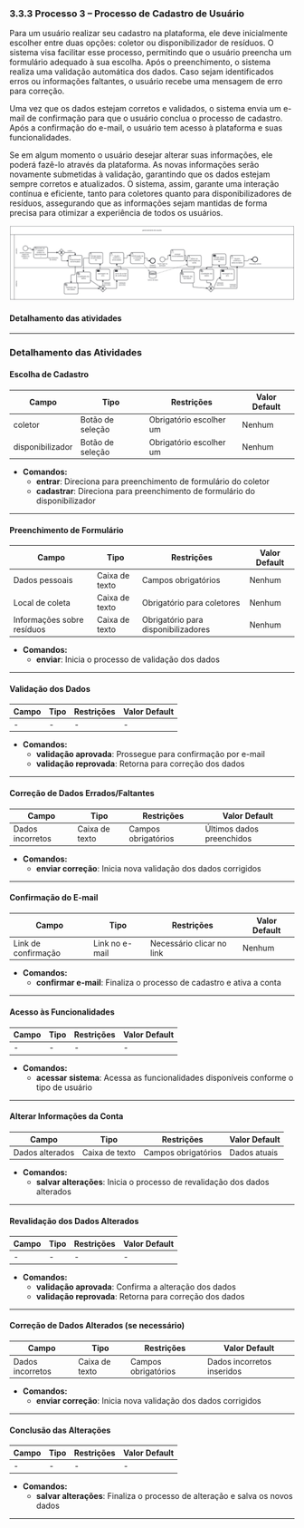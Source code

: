 ### 3.3.3 Processo 3 – Processo de Cadastro de Usuário


Para um usuário realizar seu cadastro na plataforma, ele deve inicialmente escolher entre duas opções: coletor ou disponibilizador de resíduos. O sistema visa facilitar esse processo, permitindo que o usuário preencha um formulário adequado à sua escolha. Após o preenchimento, o sistema realiza uma validação automática dos dados. Caso sejam identificados erros ou informações faltantes, o usuário recebe uma mensagem de erro para correção.

Uma vez que os dados estejam corretos e validados, o sistema envia um e-mail de confirmação para que o usuário conclua o processo de cadastro. Após a confirmação do e-mail, o usuário tem acesso à plataforma e suas funcionalidades.

Se em algum momento o usuário desejar alterar suas informações, ele poderá fazê-lo através da plataforma. As novas informações serão novamente submetidas à validação, garantindo que os dados estejam sempre corretos e atualizados. O sistema, assim, garante uma interação contínua e eficiente, tanto para coletores quanto para disponibilizadores de resíduos, assegurando que as informações sejam mantidas de forma precisa para otimizar a experiência de todos os usuários.

![Exemplo de um Modelo BPMN do PROCESSO 4](./images/processo-3-registro-usuario.jpeg "Modelo BPMN do Processo 4.")



#### Detalhamento das atividades



---

### **Detalhamento das Atividades**

#### **Escolha de Cadastro**

| Campo        | Tipo             | Restrições                    | Valor Default   |
|--------------|------------------|-------------------------------|-----------------|
| coletor      | Botão de seleção  | Obrigatório escolher um       | Nenhum          |
| disponibilizador | Botão de seleção | Obrigatório escolher um     | Nenhum          |

- **Comandos:**  
  - **entrar**: Direciona para preenchimento de formulário do coletor  
  - **cadastrar**: Direciona para preenchimento de formulário do disponibilizador  

---

#### **Preenchimento de Formulário**

| Campo             | Tipo               | Restrições                 | Valor Default   |
|-------------------|--------------------|----------------------------|-----------------|
| Dados pessoais    | Caixa de texto      | Campos obrigatórios        | Nenhum          |
| Local de coleta   | Caixa de texto      | Obrigatório para coletores | Nenhum          |
| Informações sobre resíduos | Caixa de texto | Obrigatório para disponibilizadores | Nenhum          |

- **Comandos:**  
  - **enviar**: Inicia o processo de validação dos dados  

---

#### **Validação dos Dados**

| Campo             | Tipo               | Restrições                 | Valor Default   |
|-------------------|--------------------|----------------------------|-----------------|
| -                 | -                  | -                          | -               |

- **Comandos:**  
  - **validação aprovada**: Prossegue para confirmação por e-mail  
  - **validação reprovada**: Retorna para correção dos dados  

---

#### **Correção de Dados Errados/Faltantes**

| Campo             | Tipo               | Restrições                 | Valor Default   |
|-------------------|--------------------|----------------------------|-----------------|
| Dados incorretos  | Caixa de texto      | Campos obrigatórios        | Últimos dados preenchidos |

- **Comandos:**  
  - **enviar correção**: Inicia nova validação dos dados corrigidos  

---

#### **Confirmação do E-mail**

| Campo             | Tipo               | Restrições                 | Valor Default   |
|-------------------|--------------------|----------------------------|-----------------|
| Link de confirmação | Link no e-mail   | Necessário clicar no link   | Nenhum          |

- **Comandos:**  
  - **confirmar e-mail**: Finaliza o processo de cadastro e ativa a conta  

---

#### **Acesso às Funcionalidades**

| Campo             | Tipo               | Restrições                 | Valor Default   |
|-------------------|--------------------|----------------------------|-----------------|
| -                 | -                  | -                          | -               |

- **Comandos:**  
  - **acessar sistema**: Acessa as funcionalidades disponíveis conforme o tipo de usuário  

---

#### **Alterar Informações da Conta**

| Campo             | Tipo               | Restrições                 | Valor Default   |
|-------------------|--------------------|----------------------------|-----------------|
| Dados alterados   | Caixa de texto      | Campos obrigatórios        | Dados atuais    |

- **Comandos:**  
  - **salvar alterações**: Inicia o processo de revalidação dos dados alterados  

---

#### **Revalidação dos Dados Alterados**

| Campo             | Tipo               | Restrições                 | Valor Default   |
|-------------------|--------------------|----------------------------|-----------------|
| -                 | -                  | -                          | -               |

- **Comandos:**  
  - **validação aprovada**: Confirma a alteração dos dados  
  - **validação reprovada**: Retorna para correção dos dados  

---

#### **Correção de Dados Alterados (se necessário)**

| Campo             | Tipo               | Restrições                 | Valor Default   |
|-------------------|--------------------|----------------------------|-----------------|
| Dados incorretos  | Caixa de texto      | Campos obrigatórios        | Dados incorretos inseridos |

- **Comandos:**  
  - **enviar correção**: Inicia nova validação dos dados corrigidos  

---

#### **Conclusão das Alterações**

| Campo             | Tipo               | Restrições                 | Valor Default   |
|-------------------|--------------------|----------------------------|-----------------|
| -                 | -                  | -                          | -               |

- **Comandos:**  
  - **salvar alterações**: Finaliza o processo de alteração e salva os novos dados  

---

